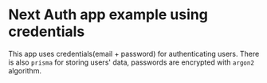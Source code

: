 # Next Auth app example using credentials

This app uses credentials(email + password) for authenticating users. There is also `prisma` for storing users' data, passwords are encrypted with `argon2` algorithm.
